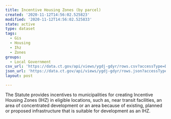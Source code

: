 ```yaml
---
title: Incentive Housing Zones (by parcel)
created: '2020-11-12T14:56:02.525823'
modified: '2020-11-12T14:56:02.525833'
state: active
type: dataset
tags:
  - Gis
  - Housing
  - Ihz
  - Zones
groups:
  - Local Government
csv_url: 'https://data.ct.gov/api/views/ygdj-gdyr/rows.csv?accessType=DOWNLOAD'
json_url: 'https://data.ct.gov/api/views/ygdj-gdyr/rows.json?accessType=DOWNLOAD'
layout: post

---
```

The Statute provides incentives to municipalities for creating Incentive Housing Zones (IHZ) in eligible locations, such as, near transit facilities, an area of concentrated development or an area because of existing, planned or proposed infrastructure that is suitable for development as an IHZ.
